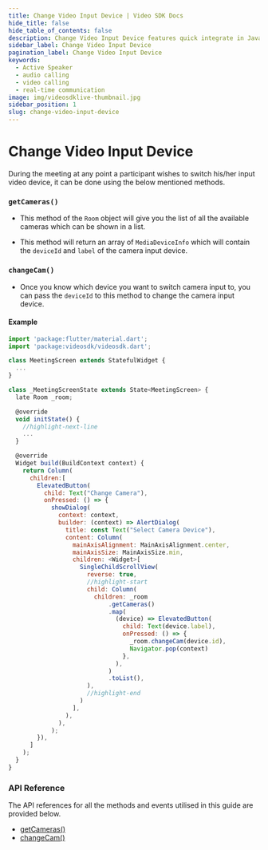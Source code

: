 ```yaml
---
title: Change Video Input Device | Video SDK Docs
hide_title: false
hide_table_of_contents: false
description: Change Video Input Device features quick integrate in Javascript, React JS, Android, IOS, React Native, Flutter with Video SDK to add live video & audio conferencing to your applications.
sidebar_label: Change Video Input Device
pagination_label: Change Video Input Device
keywords:
  - Active Speaker
  - audio calling
  - video calling
  - real-time communication
image: img/videosdklive-thumbnail.jpg
sidebar_position: 1
slug: change-video-input-device
---
```


# Change Video Input Device

During the meeting at any point a participant wishes to switch his/her input video device, it can be done using the below mentioned methods.

### `getCameras()`

- This method of the `Room` object will give you the list of all the available cameras which can be shown in a list.

- This method will return an array of `MediaDeviceInfo` which will contain the `deviceId` and `label` of the camera input device.

### `changeCam()`

- Once you know which device you want to switch camera input to, you can pass the `deviceId` to this method to change the camera input device.

#### Example

```js
import 'package:flutter/material.dart';
import 'package:videosdk/videosdk.dart';

class MeetingScreen extends StatefulWidget {
  ...
}

class _MeetingScreenState extends State<MeetingScreen> {
  late Room _room;

  @override
  void initState() {
    //highlight-next-line
    ...
  }

  @override
  Widget build(BuildContext context) {
    return Column(
      children:[
        ElevatedButton(
          child: Text("Change Camera"),
          onPressed: () => {
            showDialog(
              context: context,
              builder: (context) => AlertDialog(
                title: const Text("Select Camera Device"),
                content: Column(
                  mainAxisAlignment: MainAxisAlignment.center,
                  mainAxisSize: MainAxisSize.min,
                  children: <Widget>[
                    SingleChildScrollView(
                      reverse: true,
                      //highlight-start
                      child: Column(
                        children: _room
                            .getCameras()
                            .map(
                              (device) => ElevatedButton(
                                child: Text(device.label),
                                onPressed: () => {
                                  _room.changeCam(device.id),
                                  Navigator.pop(context)
                                },
                              ),
                            )
                            .toList(),
                      ),
                      //highlight-end
                    )
                  ],
                ),
              ),
            );
        }),
      ]
    );
  }
}
```

### API Reference

The API references for all the methods and events utilised in this guide are provided below.

- [getCameras()](/flutter/api/sdk-reference/room-class/methods#getcameras)
- [changeCam()](/flutter/api/sdk-reference/room-class/methods#changecam)
